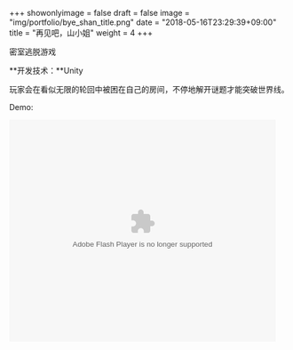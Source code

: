 +++
showonlyimage = false
draft = false
image = "img/portfolio/bye_shan_title.png"
date = "2018-05-16T23:29:39+09:00"
title = "再见吧，山小姐"
weight = 4
+++

密室逃脱游戏
<!--more-->

**开发技术：**Unity

玩家会在看似无限的轮回中被困在自己的房间，不停地解开谜题才能突破世界线。

Demo:

<embed src='http://player.youku.com/player.php/sid/XMzYxMjA4MzAyMA==/v.swf' allowFullScreen='true' quality='high' width='480' height='400' align='middle' allowScriptAccess='always' type='application/x-shockwave-flash'></embed>